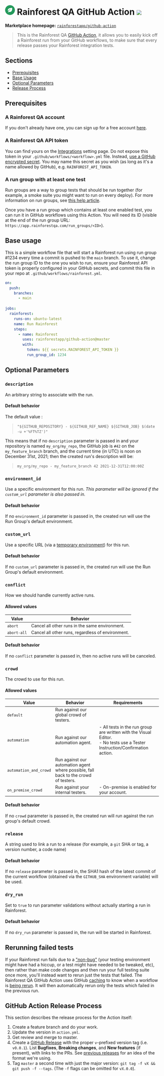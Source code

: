 # <img src="./logo.svg" height="32px" /> Rainforest QA GitHub Action ![](https://img.shields.io/github/v/release/rainforestapp/github-action.svg)

**Marketplace homepage:** [`rainforestapp/github-action`](https://github.com/marketplace/actions/rainforest-qa-github-action)

> This is the Rainforest QA [GitHub Action](https://docs.github.com/en/actions), it allows you to easily kick off a Rainforest run from your GitHub workflows, to make sure that every release passes your Rainforest integration tests.

## Sections
* [Prerequisites](#prerequisites)
* [Base Usage](#base-usage)
* [Optional Parameters](#optional-parameters)
* [Release Process](#github-action-release-process)

## Prerequisites

### A Rainforest QA account

If you don't already have one, you can sign up for a free account [here](https://app.rainforestqa.com/auth/signup?utm_source=github&utm_medium=readme&utm_campaign=ghaction).

### A Rainforest QA API token

You can find yours on the [Integrations](https://app.rainforestqa.com/settings/integrations) setting page.
Do not expose this token in your `.github/workflows/<workflow>.yml` file. Instead, [use a GitHub encrypted secret](https://docs.github.com/en/actions/security-guides/encrypted-secrets). You may name this secret as you wish (as long as it's a name allowed by GitHub), e.g. `RAINFOREST_API_TOKEN`.

### A run group with at least one test

Run groups are a way to group tests that should be run together (for example, a smoke suite you might want to run on every deploy). For more information on run groups, see [this help article](https://help.rainforestqa.com/docs/organizing-tests-by-run-group).

Once you have a run group which contains at least one enabled test, you can run it in GitHub workflows using this Action. You will need its ID (visible at the end of the run group URL: `https://app.rainforestqa.com/run_groups/<ID>`).

## Base usage
This is a simple workflow file that will start a Rainforest run using run group #1234 every time a commit is pushed to the `main` branch. To use it, change the run group ID to the one you wish to run, ensure your Rainforest API token is properly configured in your GitHub secrets, and commit this file in your repo at `.github/workflows/rainforest.yml`.

```yaml
on:
  push:
    branches:
      - main

jobs:
  rainforest:
    runs-on: ubuntu-latest
    name: Run Rainforest
    steps:
      - name: Rainforest
        uses: rainforestapp/github-action@master
        with:
          token: ${{ secrets.RAINFOREST_API_TOKEN }}
          run_group_id: 1234
```

## Optional Parameters

### `description`
An arbitrary string to associate with the run.
#### Default behavior
The default value :
> `"${GITHUB_REPOSITORY} - ${GITHUB_REF_NAME} ${GITHUB_JOB} $(date -u +'%FT%TZ')"`

This means that if no `description` parameter is passed in and your repository is named `my_org/my_repo`, the GitHub job is `#42` on the `my_feature_branch` branch, and the current time (in UTC) is noon on December 31st, 2021; then the created run's description will be:
> `my_org/my_repo - my_feature_branch 42 2021-12-31T12:00:00Z`

### `environment_id`
Use a specific environment for this run. _This parameter will be ignored if the `custom_url` parameter is also passed in._
#### Default behavior
If no `environment_id` parameter is passed in, the created run will use the Run Group's default environment.

### `custom_url`
Use a specific URL (via a [temporary environment](https://github.com/rainforestapp/rainforest-cli#command-line-options)) for this run.
#### Default behavior
If no `custom_url` parameter is passed in, the created run will use the Run Group's default environment.

### `conflict`
How we should handle currently active runs.
#### Allowed values
Value | Behavior
--- | ---
`abort` | Cancel all other runs in the same environment.
`abort-all` | Cancel all other runs, regardless of environment.
#### Default behavior
If no `conflict` parameter is passed in, then no active runs will be canceled.

### `crowd`
The crowd to use for this run.
#### Allowed values
Value | Behavior | Requirements
--- | --- | ---
`default` | Run against our global crowd of testers.
`automation` | Run against our automation agent. | - All tests in the run group are written with the Visual Editor.<br />- No tests use a Tester Instruction/Confirmation action.
`automation_and_crowd` | Run against our automation agent where possible, fall back to the crowd of testers.
`on_premise_crowd` | Run against your internal testers. | - On-premise is enabled for your account.
#### Default behavior
If no `crowd` parameter is passed in, the created run will run against the run group's default crowd.

### `release`
A string used to link a run to a release (for example, a `git` SHA or tag, a version number, a code name)
#### Default behavior
If no `release` parameter is passed in, the SHA1 hash of the latest commit of the current workflow (obtained via the `GITHUB_SHA` environment variable) will be used.

### `dry_run`
Set to `true` to run parameter validations without actually starting a run in Rainforest.
#### Default behavior
If no `dry_run` parameter is passed in, the run will be started in Rainforest.

## Rerunning failed tests
If your Rainforest run fails due to a ["non-bug"](https://rainforest.engineering/2021-01-20-shipping-faster-orb/) (your testing environment might have had a hiccup, or a test might have needed to be tweaked, etc), then rather than make code changes and then run your full testing suite once more, you'll instead want to rerun just the tests that failed. The Rainforest QA GitHub Action uses GitHub [caching](https://docs.github.com/en/actions/advanced-guides/caching-dependencies-to-speed-up-workflows) to know when a workflow is [being rerun](https://docs.github.com/en/actions/managing-workflow-runs/re-running-workflows-and-jobs). It will then automatically rerun only the tests which failed in the previous run.

## GitHub Action Release Process
This section describes the release process for the Action itself:
1. Create a feature branch and do your work.
1. Update the version in `action.yml`.
1. Get review and merge to master.
1. Create a [GitHub Release](https://github.com/rainforestapp/github-action/releases/new) with the proper `v`-prefixed version tag (i.e. `v0.0.1`). List **Bugfixes**, **Breaking changes**, and **New features** (if present), with links to the PRs. See [previous releases](https://github.com/rainforestapp/github-action/releases) for an idea of the format we're using.
1. Tag `master` a second time with just the major version: `git tag -f vX && git push -f --tags`. (The `-f` flags can be omitted for `vX.0.0`).
